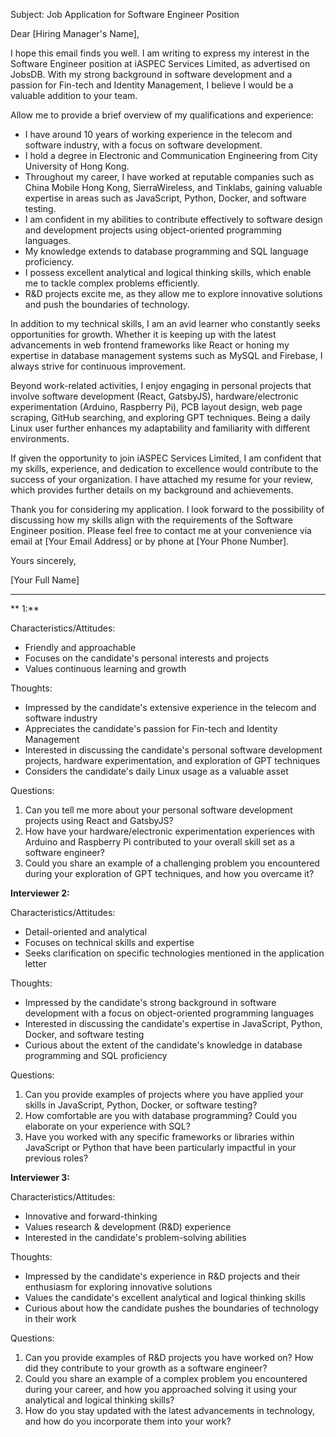 Subject: Job Application for Software Engineer Position

Dear [Hiring Manager's Name],

I hope this email finds you well. I am writing to express my interest in the Software Engineer position at iASPEC Services Limited, as advertised on JobsDB. With my strong background in software development and a passion for Fin-tech and Identity Management, I believe I would be a valuable addition to your team.

Allow me to provide a brief overview of my qualifications and experience:

- I have around 10 years of working experience in the telecom and software industry, with a focus on software development.
- I hold a degree in Electronic and Communication Engineering from City University of Hong Kong.
- Throughout my career, I have worked at reputable companies such as China Mobile Hong Kong, SierraWireless, and Tinklabs, gaining valuable expertise in areas such as JavaScript, Python, Docker, and software testing.
- I am confident in my abilities to contribute effectively to software design and development projects using object-oriented programming languages.
- My knowledge extends to database programming and SQL language proficiency.
- I possess excellent analytical and logical thinking skills, which enable me to tackle complex problems efficiently.
- R&D projects excite me, as they allow me to explore innovative solutions and push the boundaries of technology.

In addition to my technical skills, I am an avid learner who constantly seeks opportunities for growth. Whether it is keeping up with the latest advancements in web frontend frameworks like React or honing my expertise in database management systems such as MySQL and Firebase, I always strive for continuous improvement.

Beyond work-related activities, I enjoy engaging in personal projects that involve software development (React, GatsbyJS), hardware/electronic experimentation (Arduino, Raspberry Pi), PCB layout design, web page scraping, GitHub searching, and exploring GPT techniques. Being a daily Linux user further enhances my adaptability and familiarity with different environments.

If given the opportunity to join iASPEC Services Limited, I am confident that my skills, experience, and dedication to excellence would contribute to the success of your organization. I have attached my resume for your review, which provides further details on my background and achievements.

Thank you for considering my application. I look forward to the possibility of discussing how my skills align with the requirements of the Software Engineer position. Please feel free to contact me at your convenience via email at [Your Email Address] or by phone at [Your Phone Number].

Yours sincerely,

[Your Full Name]


---

** 1:**

Characteristics/Attitudes:
- Friendly and approachable
- Focuses on the candidate's personal interests and projects
- Values continuous learning and growth

Thoughts:
- Impressed by the candidate's extensive experience in the telecom and software industry
- Appreciates the candidate's passion for Fin-tech and Identity Management
- Interested in discussing the candidate's personal software development projects, hardware experimentation, and exploration of GPT techniques
- Considers the candidate's daily Linux usage as a valuable asset

Questions:
1. Can you tell me more about your personal software development projects using React and GatsbyJS?
2. How have your hardware/electronic experimentation experiences with Arduino and Raspberry Pi contributed to your overall skill set as a software engineer?
3. Could you share an example of a challenging problem you encountered during your exploration of GPT techniques, and how you overcame it?

**Interviewer 2:**

Characteristics/Attitudes:
- Detail-oriented and analytical
- Focuses on technical skills and expertise
- Seeks clarification on specific technologies mentioned in the application letter

Thoughts:
- Impressed by the candidate's strong background in software development with a focus on object-oriented programming languages
- Interested in discussing the candidate's expertise in JavaScript, Python, Docker, and software testing
- Curious about the extent of the candidate's knowledge in database programming and SQL proficiency

Questions:
1. Can you provide examples of projects where you have applied your skills in JavaScript, Python, Docker, or software testing?
2. How comfortable are you with database programming? Could you elaborate on your experience with SQL?
3. Have you worked with any specific frameworks or libraries within JavaScript or Python that have been particularly impactful in your previous roles?

**Interviewer 3:**

Characteristics/Attitudes:
- Innovative and forward-thinking
- Values research & development (R&D) experience
- Interested in the candidate's problem-solving abilities

Thoughts:
- Impressed by the candidate's experience in R&D projects and their enthusiasm for exploring innovative solutions
- Values the candidate's excellent analytical and logical thinking skills
- Curious about how the candidate pushes the boundaries of technology in their work

Questions:
1. Can you provide examples of R&D projects you have worked on? How did they contribute to your growth as a software engineer?
2. Could you share an example of a complex problem you encountered during your career, and how you approached solving it using your analytical and logical thinking skills?
3. How do you stay updated with the latest advancements in technology, and how do you incorporate them into your work?
